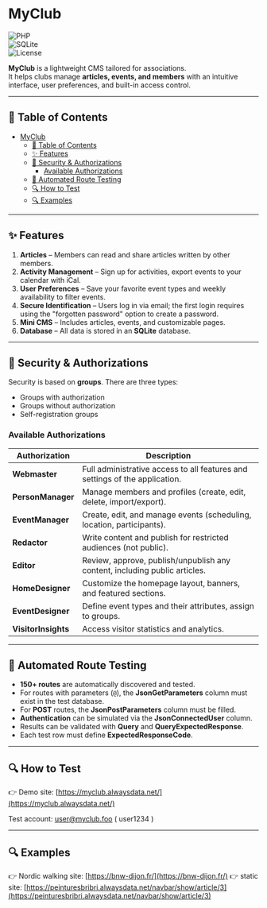 # MyClub  

![PHP](https://img.shields.io/badge/PHP-%3E%3D8.1-blue)  
![SQLite](https://img.shields.io/badge/SQLite-Supported-green)  
![License](https://img.shields.io/badge/license-MIT-lightgrey)  

**MyClub** is a lightweight CMS tailored for associations.  
It helps clubs manage **articles, events, and members** with an intuitive interface, user preferences, and built-in access control.  

---

## 📑 Table of Contents
- [MyClub](#myclub)
  - [📑 Table of Contents](#-table-of-contents)
  - [✨ Features](#-features)
  - [🔐 Security \& Authorizations](#-security--authorizations)
    - [Available Authorizations](#available-authorizations)
  - [🧪 Automated Route Testing](#-automated-route-testing)
  - [🔍 How to Test](#-how-to-test)
  - [🔍 Examples](#-examples)

---

## ✨ Features

1. **Articles** – Members can read and share articles written by other members.  
2. **Activity Management** – Sign up for activities, export events to your calendar with iCal.  
3. **User Preferences** – Save your favorite event types and weekly availability to filter events.  
4. **Secure Identification** – Users log in via email; the first login requires using the "forgotten password" option to create a password.  
5. **Mini CMS** – Includes articles, events, and customizable pages.  
6. **Database** – All data is stored in an **SQLite** database.  

---

## 🔐 Security & Authorizations  

Security is based on **groups**. There are three types:  
- Groups with authorization  
- Groups without authorization  
- Self-registration groups  

### Available Authorizations  

| Authorization       | Description                                                                 |
| ------------------- | --------------------------------------------------------------------------- |
| **Webmaster**       | Full administrative access to all features and settings of the application. |
| **PersonManager**   | Manage members and profiles (create, edit, delete, import/export).          |
| **EventManager**    | Create, edit, and manage events (scheduling, location, participants).       |
| **Redactor**        | Write content and publish for restricted audiences (not public).            |
| **Editor**          | Review, approve, publish/unpublish any content, including public articles.  |
| **HomeDesigner**    | Customize the homepage layout, banners, and featured sections.              |
| **EventDesigner**   | Define event types and their attributes, assign to groups.                  |
| **VisitorInsights** | Access visitor statistics and analytics.                                    |

---

## 🧪 Automated Route Testing  

- **150+ routes** are automatically discovered and tested.  
- For routes with parameters (`@`), the **JsonGetParameters** column must exist in the test database.  
- For **POST** routes, the **JsonPostParameters** column must be filled.  
- **Authentication** can be simulated via the **JsonConnectedUser** column.  
- Results can be validated with **Query** and **QueryExpectedResponse**.  
- Each test row must define **ExpectedResponseCode**.  

---

## 🔍 How to Test  

👉 Demo site: [https://myclub.alwaysdata.net/](https://myclub.alwaysdata.net/)  

Test account: user@myclub.foo ( user1234 )

---

## 🔍 Examples  

👉 Nordic walking site: [https://bnw-dijon.fr/](https://bnw-dijon.fr/) 
👉 static site: [https://peinturesbribri.alwaysdata.net/navbar/show/article/3](https://peinturesbribri.alwaysdata.net/navbar/show/article/3)  